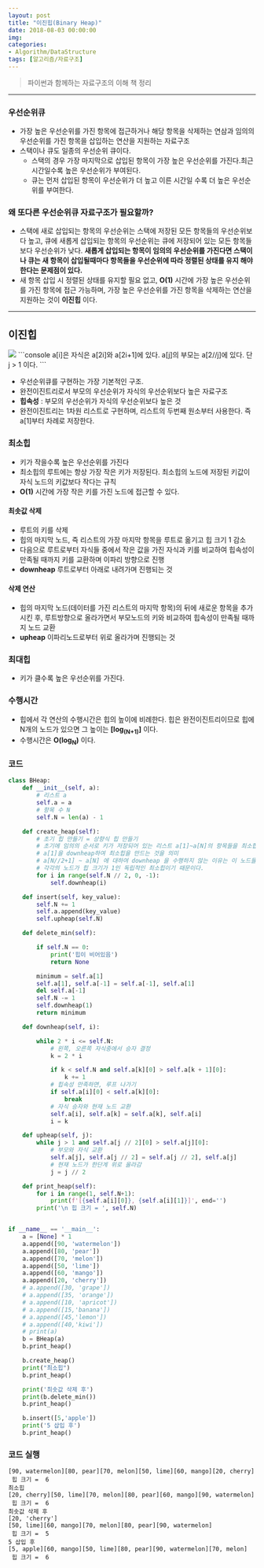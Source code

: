 ```yaml
---
layout: post
title: "이진힙(Binary Heap)"
date: 2018-08-03 00:00:00
img:
categories:
- Algorithm/DataStructure
tags: [알고리즘/자료구조]
---
```

> 파이썬과 함께하는 자료구조의 이해 책 정리

----

### 우선순위큐
- 가장 높은 우선순위를 가진 항목에 접근하거나 해당 항목을 삭제하는 연삼과 임의의 우선순위를 가진 항목을 삽입하는 연산을 지원하는 자료구조
- 스택이나 큐도 일종의 우선순위 큐이다.
    -  스택의 경우 가장 마지막으로 삽입된 항목이 가장 높은 우선순위를 가진다.최근 시간일수록 높은 우선순위가 부여된다.
    -  큐는 먼저 삽입된 항목이 우선순위가 더 높고 이른 시간일 수록 더 높은 우선순위를 부여한다.

### 왜 또다른 우선순위큐 자료구조가 필요할까?
- 스택에 새로 삽입되는 항목의 우선순위는 스택에 저장된 모든 항목들의 우선순위보다 높고, 큐에 새롭게 삽입되는 항목의 우선순위는 큐에 저장되어 있는 모든 항목들보다 우선순위가 낮다. **새롭게 삽입되는 항목이 임의의 우선순위를 가진다면 스택이나 큐는 새 항목이 삽입될때마다 항목들을 우선순위에 따라 정렬된 상태를 유지 해야 한다는 문제점이 있다.**
- 새 항목 삽입 시 정렬된 상태를 유지할 필요 없고, **O(1)** 시간에 가장 높은 우선순위를 가진 항목에 접근 가능하며, 가장 높은 우선순위를 가진 항목을 삭제하는 연산을 지원하는 것이 **이진힙** 이다.

----


## 이진힙
<img src="{{ site.url }}/assets/post_img/heap.png">
```console
a[i]은 자식은 a[2i]와 a[2i+1]에 있다.
a[j]의 부모는 a[2//j]에 있다. 단 j > 1 이다.
```

- 우선순위큐를 구현하는 가장 기본적인 구조.
- 완전이진트리로서 부모의 우선순위가 자식의 우선순위보다 높은 자료구조
- **힙속성** : 부모의 우선순위가 자식의 우선순위보다 높은 것
- 완전이진트리는 1차원 리스트로 구현하며, 리스트의 두번째 원소부터 사용한다. 즉 a[1]부터 차례로 저장한다.

### 최소힙
- 키가 작을수록 높은 우선순위를 가진다
- 최소힙의 루트에는 항상 가장 작은 키가 저장된다. 최소힙의 노드에 저장된 키값이 자식 노드의 키값보다 작다는 규칙
- **O(1)** 시간에 가장 작은 키를 가진 노드에 접근할 수 있다.

#### 최솟값 삭제
- 루트의 키를 삭제
- 힙의 마지막 노드, 즉 리스트의 가장 마지막 항목을 루트로 옮기고 힙 크기 1 감소
- 다음으로 루트로부터 자식들 중에서 작은 값을 가진 자식과 키를 비교하여 힙속성이 만족될 때까지 키를 교환하며 이파리 방향으로 진행
- **downheap** 루트로부터 아래로 내려가며 진행되는 것

#### 삭제 연산
- 힙의 마지막 노드(데이터를 가진 리스트의 마지막 항목)의 뒤에 새로운 항목을 추가시킨 후, 루트방향으로 올라가면서 부모노드의 키와 비교하여 힙속성이 만족될 때까지 노드 교환
- **upheap** 이파리노드로부터 위로 올라가며 진행되는 것

### 최대힙
- 키가 클수록 높은 우선순위를 가진다.

### 수행시간
- 힙에서 각 연산의 수행시간은 힙의 높이에 비례한다. 힙은 완전이진트리이므로 힙에 N개의 노드가 있으면 그 높이는 **[log<sub>(N+1)</sub>]** 이다.
- 수행시간은 **O(log<sub>N</sub>)** 이다.

### 코드

```python
class BHeap:
    def __init__(self, a):
        # 리스트 a
        self.a = a
        # 항목 수 N
        self.N = len(a) - 1

    def create_heap(self):
        # 초기 힙 만들기 = 상향식 힙 만들기
        # 초기에 임의의 순서로 키가 저장되어 있는 리스트 a[1]~a[N]의 항목들을 최소힙으로 만든다.
        # a[1]을 downheap하여 최소힙을 만드는 것을 의미
        # a[N//2+1] ~ a[N] 에 대하여 downheap 을 수행하지 않는 이유는 이 노드들이 이파리이므로
        # 각각의 노드가 힙 크기가 1인 독립적인 최소힙이기 때문이다.
        for i in range(self.N // 2, 0, -1):
            self.downheap(i)

    def insert(self, key_value):
        self.N += 1
        self.a.append(key_value)
        self.upheap(self.N)

    def delete_min(self):

        if self.N == 0:
            print('힙이 비어있음')
            return None

        minimum = self.a[1]
        self.a[1], self.a[-1] = self.a[-1], self.a[1]
        del self.a[-1]
        self.N -= 1
        self.downheap(1)
        return minimum

    def downheap(self, i):

        while 2 * i <= self.N:
            # 왼쪽, 오른쪽 자식중에서 승자 결정
            k = 2 * i

            if k < self.N and self.a[k][0] > self.a[k + 1][0]:
                k += 1
            # 힙속성 만족하면, 루프 나가기
            if self.a[i][0] < self.a[k][0]:
                break
            # 자식 승자와 현재 노드 교환
            self.a[i], self.a[k] = self.a[k], self.a[i]
            i = k

    def upheap(self, j):
        while j > 1 and self.a[j // 2][0] > self.a[j][0]:
            # 부모와 자식 교환
            self.a[j], self.a[j // 2] = self.a[j // 2], self.a[j]
            # 현재 노드가 한단계 위로 올라감
            j = j // 2

    def print_heap(self):
        for i in range(1, self.N+1):
            print(f'[{self.a[i][0]}, {self.a[i][1]}]', end='')
        print('\n 힙 크기 = ', self.N)


if __name__ == '__main__':
    a = [None] * 1
    a.append([90, 'watermelon'])
    a.append([80, 'pear'])
    a.append([70, 'melon'])
    a.append([50, 'lime'])
    a.append([60, 'mango'])
    a.append([20, 'cherry'])
    # a.append([30, 'grape'])
    # a.append([35, 'orange'])
    # a.append([10, 'apricot'])
    # a.append([15,'banana'])
    # a.append([45,'lemon'])
    # a.append([40,'kiwi'])
    # print(a)
    b = BHeap(a)
    b.print_heap()

    b.create_heap()
    print("최소힙")
    b.print_heap()

    print('최솟값 삭제 후')
    print(b.delete_min())
    b.print_heap()

    b.insert([5,'apple'])
    print('5 삽입 후')
    b.print_heap()
```


### 코드 실행

```console
[90, watermelon][80, pear][70, melon][50, lime][60, mango][20, cherry]
 힙 크기 =  6
최소힙
[20, cherry][50, lime][70, melon][80, pear][60, mango][90, watermelon]
 힙 크기 =  6
최솟값 삭제 후
[20, 'cherry']
[50, lime][60, mango][70, melon][80, pear][90, watermelon]
 힙 크기 =  5
5 삽입 후
[5, apple][60, mango][50, lime][80, pear][90, watermelon][70, melon]
 힙 크기 =  6
```
